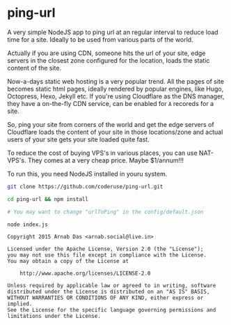 # ping-url

A very simple NodeJS app to ping url at an regular interval to reduce load time for a site. Ideally to be used from various parts of the world.

Actually if you are using CDN, someone hits the url of your site, edge servers in the closest zone configured for the location, loads the static content of the site.

Now-a-days static web hosting is a very popular trend. All the pages of site becomes static html pages, ideally rendered by popular engines, like Hugo, Octopress, Hexo, Jekyll etc. If you're using Cloudflare as the DNS manager, they have a on-the-fly CDN service, can be enabled for `A` recoreds for a site.

So, ping your site from corners of the world and get the edge servers of Cloudflare loads the content of your site in those locations/zone and actual users of your site gets your site loaded quite fast.

To reduce the cost of buying VPS's in various places, you can use NAT-VPS's. They comes at a very cheap price. Maybe $1/annum!!!

To run this, you need NodeJS installed in youru system.

``` bash
git clone https://github.com/coderuse/ping-url.git

cd ping-url && npm install

# You may want to change "urlToPing" in the config/default.json

node index.js
```

```
Copyright 2015 Arnab Das <arnab.social@live.in>

Licensed under the Apache License, Version 2.0 (the "License");
you may not use this file except in compliance with the License.
You may obtain a copy of the License at

    http://www.apache.org/licenses/LICENSE-2.0

Unless required by applicable law or agreed to in writing, software
distributed under the License is distributed on an "AS IS" BASIS,
WITHOUT WARRANTIES OR CONDITIONS OF ANY KIND, either express or implied.
See the License for the specific language governing permissions and
limitations under the License.
```